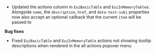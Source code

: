 - Updated the actions column in `EuiBasicTable` and `EuiInMemoryTable`s. Alongside `name`, the `description`, `href`, and `data-test-subj` properties now also accept an optional callback that the current `item` will be passed to

**Bug fixes**

- Fixed `EuiBasicTable` and `EuiInMemoryTable` actions not showing tooltip descriptions when rendered in the all actions popover menu
